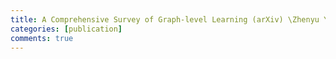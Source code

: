 ```yaml
---
title: A Comprehensive Survey of Graph-level Learning (arXiv) \Zhenyu Yang*, Ge Zhang, Jia Wu, Jian Yang, Quan Z. Sheng, Shan Xue, Chuan Zhou, Charu Aggarwal, Hao Peng, Wenbin Hu, Edwin Hancock, Pietro Li`o \arXiv:2301.05860, 2023
categories: [publication]
comments: true
---
```


